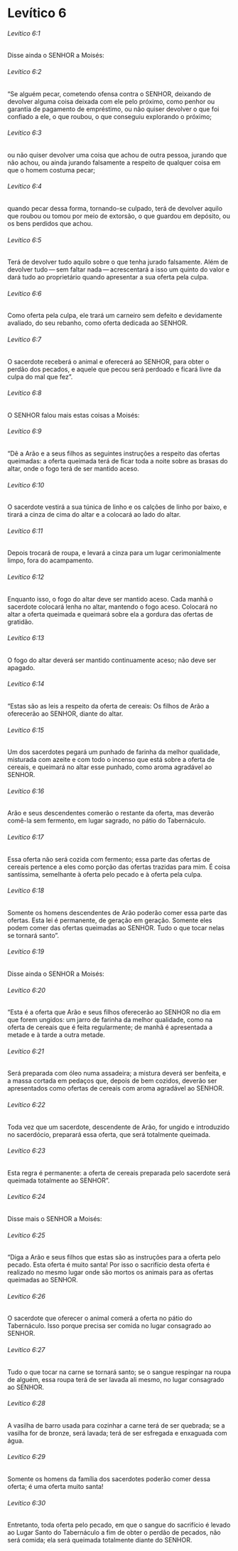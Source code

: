 # Levítico 6

###### Levítico 6:1

Disse ainda o SENHOR a Moisés:

###### Levítico 6:2

“Se alguém pecar, cometendo ofensa contra o SENHOR, deixando de devolver alguma coisa deixada com ele pelo próximo, como penhor ou garantia de pagamento de empréstimo, ou não quiser devolver o que foi confiado a ele, o que roubou, o que conseguiu explorando o próximo;

###### Levítico 6:3

ou não quiser devolver uma coisa que achou de outra pessoa, jurando que não achou, ou ainda jurando falsamente a respeito de qualquer coisa em que o homem costuma pecar;

###### Levítico 6:4

quando pecar dessa forma, tornando-se culpado, terá de devolver aquilo que roubou ou tomou por meio de extorsão, o que guardou em depósito, ou os bens perdidos que achou.

###### Levítico 6:5

Terá de devolver tudo aquilo sobre o que tenha jurado falsamente. Além de devolver tudo — sem faltar nada — acrescentará a isso um quinto do valor e dará tudo ao proprietário quando apresentar a sua oferta pela culpa.

###### Levítico 6:6

Como oferta pela culpa, ele trará um carneiro sem defeito e devidamente avaliado, do seu rebanho, como oferta dedicada ao SENHOR.

###### Levítico 6:7

O sacerdote receberá o animal e oferecerá ao SENHOR, para obter o perdão dos pecados, e aquele que pecou será perdoado e ficará livre da culpa do mal que fez”.

###### Levítico 6:8

O SENHOR falou mais estas coisas a Moisés:

###### Levítico 6:9

“Dê a Arão e a seus filhos as seguintes instruções a respeito das ofertas queimadas: a oferta queimada terá de ficar toda a noite sobre as brasas do altar, onde o fogo terá de ser mantido aceso.

###### Levítico 6:10

O sacerdote vestirá a sua túnica de linho e os calções de linho por baixo, e tirará a cinza de cima do altar e a colocará ao lado do altar.

###### Levítico 6:11

Depois trocará de roupa, e levará a cinza para um lugar cerimonialmente limpo, fora do acampamento.

###### Levítico 6:12

Enquanto isso, o fogo do altar deve ser mantido aceso. Cada manhã o sacerdote colocará lenha no altar, mantendo o fogo aceso. Colocará no altar a oferta queimada e queimará sobre ela a gordura das ofertas de gratidão.

###### Levítico 6:13

O fogo do altar deverá ser mantido continuamente aceso; não deve ser apagado.

###### Levítico 6:14

“Estas são as leis a respeito da oferta de cereais: Os filhos de Arão a oferecerão ao SENHOR, diante do altar.

###### Levítico 6:15

Um dos sacerdotes pegará um punhado de farinha da melhor qualidade, misturada com azeite e com todo o incenso que está sobre a oferta de cereais, e queimará no altar esse punhado, como aroma agradável ao SENHOR.

###### Levítico 6:16

Arão e seus descendentes comerão o restante da oferta, mas deverão comê-la sem fermento, em lugar sagrado, no pátio do Tabernáculo.

###### Levítico 6:17

Essa oferta não será cozida com fermento; essa parte das ofertas de cereais pertence a eles como porção das ofertas trazidas para mim. É coisa santíssima, semelhante à oferta pelo pecado e à oferta pela culpa.

###### Levítico 6:18

Somente os homens descendentes de Arão poderão comer essa parte das ofertas. Esta lei é permanente, de geração em geração. Somente eles podem comer das ofertas queimadas ao SENHOR. Tudo o que tocar nelas se tornará santo”.

###### Levítico 6:19

Disse ainda o SENHOR a Moisés:

###### Levítico 6:20

“Esta é a oferta que Arão e seus filhos oferecerão ao SENHOR no dia em que forem ungidos: um jarro de farinha da melhor qualidade, como na oferta de cereais que é feita regularmente; de manhã é apresentada a metade e à tarde a outra metade.

###### Levítico 6:21

Será preparada com óleo numa assadeira; a mistura deverá ser benfeita, e a massa cortada em pedaços que, depois de bem cozidos, deverão ser apresentados como ofertas de cereais com aroma agradável ao SENHOR.

###### Levítico 6:22

Toda vez que um sacerdote, descendente de Arão, for ungido e introduzido no sacerdócio, preparará essa oferta, que será totalmente queimada.

###### Levítico 6:23

Esta regra é permanente: a oferta de cereais preparada pelo sacerdote será queimada totalmente ao SENHOR”.

###### Levítico 6:24

Disse mais o SENHOR a Moisés:

###### Levítico 6:25

“Diga a Arão e seus filhos que estas são as instruções para a oferta pelo pecado. Esta oferta é muito santa! Por isso o sacrifício desta oferta é realizado no mesmo lugar onde são mortos os animais para as ofertas queimadas ao SENHOR.

###### Levítico 6:26

O sacerdote que oferecer o animal comerá a oferta no pátio do Tabernáculo. Isso porque precisa ser comida no lugar consagrado ao SENHOR.

###### Levítico 6:27

Tudo o que tocar na carne se tornará santo; se o sangue respingar na roupa de alguém, essa roupa terá de ser lavada ali mesmo, no lugar consagrado ao SENHOR.

###### Levítico 6:28

A vasilha de barro usada para cozinhar a carne terá de ser quebrada; se a vasilha for de bronze, será lavada; terá de ser esfregada e enxaguada com água.

###### Levítico 6:29

Somente os homens da família dos sacerdotes poderão comer dessa oferta; é uma oferta muito santa!

###### Levítico 6:30

Entretanto, toda oferta pelo pecado, em que o sangue do sacrifício é levado ao Lugar Santo do Tabernáculo a fim de obter o perdão de pecados, não será comida; ela será queimada totalmente diante do SENHOR.

